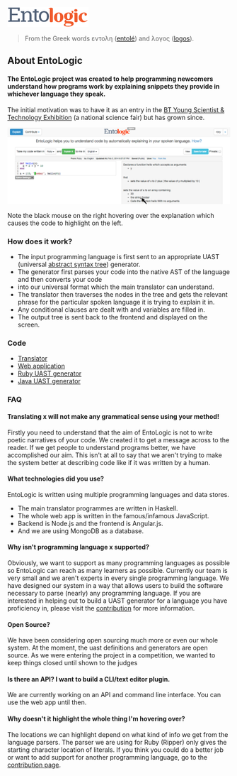 ![EntoLogic](/entologic-logo-small.png)  

> From the Greek words εντολη ([entolé](https://en.wiktionary.org/wiki/%CE%B5%CE%BD%CF%84%CE%BF%CE%BB%CE%AE)) and λογος ([logos](https://en.wiktionary.org/wiki/%CE%BB%CE%BF%CE%B3%CE%BF%CF%82)).

About EntoLogic
---------------



#### The EntoLogic project was created to help programming newcomers understand how programs work by explaining snippets they provide in whichever language they speak.

The initial motivation was to have it as an entry in the [BT Young Scientist & Technology Exhibition](http://www.btyoungscientist.com/) (a national science fair) but has grown since.


![explain](/explain.png)  

Note the black mouse on the right hovering over the explanation which causes the code to highlight on the left.



### How does it work?

*   The input programming language is first sent to an appropriate UAST (universal [abstract syntax tree](http://en.wikipedia.org/wiki/Abstract_syntax_tree)) generator.
*   The generator first parses your code into the native AST of the language and then converts your code
*   into our universal format which the main translator can understand.
*   The translator then traverses the nodes in the tree and gets the relevant phrase for the particular spoken language it is trying to explain it in.
*   Any conditional clauses are dealt with and variables are filled in.
*   The output tree is sent back to the frontend and displayed on the screen.

### Code

- [Translator](https://github.com/EntoLogic/translator)
- [Web application](https://github.com/EntoLogic/such_entologic)
- [Ruby UAST generator](https://github.com/EntoLogic/ruby_uast_gen)
- [Java UAST generator](https://github.com/EntoLogic/java_uast_gen)


### FAQ

#### Translating x will not make any grammatical sense using your method!

Firstly you need to understand that the aim of EntoLogic is not to write poetic narratives of your code. We created it to get a message across to the reader. If we get people to understand programs better, we have accomplished our aim. This isn't at all to say that we aren't trying to make the system better at describing code like if it was written by a human.

#### What technologies did you use?

EntoLogic is written using multiple programming languages and data stores.

*   The main translator programmes are written in Haskell.
*   The whole web app is written in the famous/infamous JavaScript.
*   Backend is Node.js and the frontend is Angular.js.
*   And we are using MongoDB as a database.

#### Why isn't programming language x supported?

Obviously, we want to support as many programming languages as possible so EntoLogic can reach as many learners as possible. Currently our team is very small and we aren't experts in every single programming language. We have designed our system in a way that allows users to build the software necessary to parse (nearly) any programming language. If you are interested in helping out to build a UAST generator for a language you have proficiency in, please visit the [contribution](./CONTRIBUTING.md) for more information.

#### Open Source?

We have been considering open sourcing much more or even our whole system. At the moment, the uast definitions and generators are open source. As we were entering the project in a competition, we wanted to keep things closed until shown to the judges

#### Is there an API? I want to build a CLI/text editor plugin.

We are currently working on an API and command line interface. You can use the web app until then.

#### Why doesn't it highlight the whole thing I'm hovering over?

The locations we can highlight depend on what kind of info we get from the language parsers. The parser we are using for Ruby (Ripper) only gives the starting character location of literals. If you think you could do a better job or want to add support for another programming language, go to the [contribution page](./CONTRIBUTING.md).

